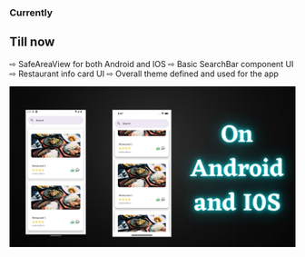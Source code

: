 ### Currently 

## Till now 
⇨ SafeAreaView for both Android and IOS
⇨ Basic SearchBar component UI
⇨ Restaurant info card UI 
⇨ Overall theme defined and used for the app 



![](https://github.com/kritika243/GoToMeals/blob/main/assets/coverForReadMe.jpg)

